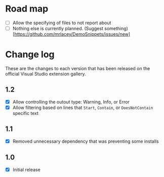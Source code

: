 # Road map

- [ ] Allow the specifying of files to not report about
- [ ] Nothing else is currently planned. (Suggest something)[https://github.com/mrlacey/DemoSnippets/issues/new]

# Change log

These are the changes to each version that has been released
on the official Visual Studio extension gallery.

## 1.2

- [x] Allow controlling the outout type: Warning, Info, or Error
- [x] Allow filtering based on lines that `Start`, `Contain`, or `DoesNotContain` specific text

## 1.1

- [x] Removed unnecessary dependency that was preventing some installs

## 1.0

- [x] Initial release
